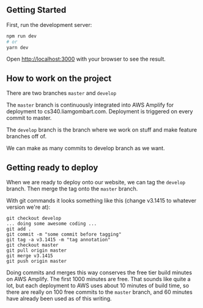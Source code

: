 ## Getting Started

First, run the development server:

```bash
npm run dev
# or
yarn dev
```

Open [http://localhost:3000](http://localhost:3000) with your browser to see the result.


## How to work on the project

There are two branches ```master``` and ```develop```

The ```master``` branch is continuously integrated into AWS Amplify for deployment to cs340.liamgombart.com.  Deployment is triggered on every commit to master.

The ```develop``` branch is the branch where we work on stuff and make feature branches off of.

We can make as many commits to develop branch as we want.

## Getting ready to deploy

When we are ready to deploy onto our website, we can tag the ```develop``` branch.  Then merge the tag onto the ```master``` branch.

With git commands it looks something like this (change v3.1415 to whatever version we're at):

```
git checkout develop
... doing some awesome coding ...
git add .
git commit -m "some commit before tagging"
git tag -a v3.1415 -m "tag annotation"
git checkout master
git pull origin master
git merge v3.1415
git push origin master
```


Doing commits and merges this way conserves the free tier build minutes on AWS Amplify.  The first 1000 minutes are free.  That sounds like quite a lot, but each deployment to AWS uses about 10 minutes of build time, so there are really on 100 free commits to the ```master``` branch, and 60 minutes have already been used as of this writing.